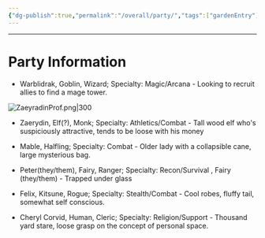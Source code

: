 ```yaml
---
{"dg-publish":true,"permalink":"/overall/party/","tags":["gardenEntry"],"created":"2025-01-26T13:18:37.385-05:00","updated":"2025-01-27T18:09:27.908-05:00"}
---
```


---
# Party Information
- Warblidrak, Goblin, Wizard; Specialty: Magic/Arcana - Looking to recruit allies to find a mage tower.


![ZaeyradinProf.png|300](/img/user/zReferences%20Images/ZaeyradinProf.png)
- Zaerydin, Elf(?), Monk; Specialty: Athletics/Combat - Tall wood elf who's suspiciously attractive, tends to be loose with his money

- Mable, Halfling; Specialty: Combat - Older lady with a collapsible cane, large mysterious bag.

- Peter(they/them), Fairy, Ranger; Specialty: Recon/Survival , Fairy (they/them) - Trapped under glass

- Felix, Kitsune, Rogue; Specialty: Stealth/Combat  - Cool robes, fluffy tail, somewhat self conscious.

- Cheryl Corvid, Human, Cleric; Specialty: Religion/Support - Thousand yard stare, loose grasp on the concept of personal space.

